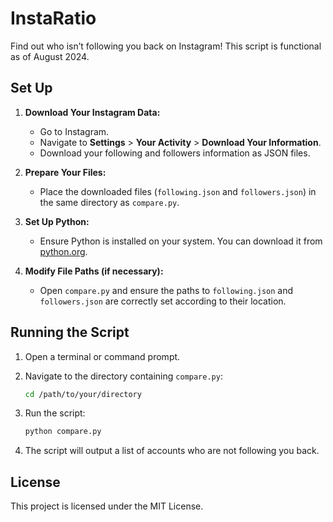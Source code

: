 # InstaRatio

Find out who isn’t following you back on Instagram! This script is functional as of August 2024.

## Set Up

1. **Download Your Instagram Data:**
   - Go to Instagram.
   - Navigate to **Settings** > **Your Activity** > **Download Your Information**.
   - Download your following and followers information as JSON files.

2. **Prepare Your Files:**
   - Place the downloaded files (`following.json` and `followers.json`) in the same directory as `compare.py`.

3. **Set Up Python:**
   - Ensure Python is installed on your system. You can download it from [python.org](https://www.python.org/downloads/).

4. **Modify File Paths (if necessary):**
   - Open `compare.py` and ensure the paths to `following.json` and `followers.json` are correctly set according to their location.

## Running the Script

1. Open a terminal or command prompt.
2. Navigate to the directory containing `compare.py`:

   ```bash
   cd /path/to/your/directory
   
3. Run the script:

   ```bash
   python compare.py

4. The script will output a list of accounts who are not following you back.

## License
This project is licensed under the MIT License.
